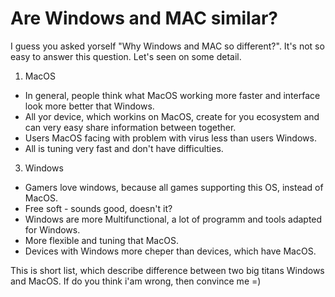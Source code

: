 # Are Windows and MAC similar?

I guess you asked yorself "Why Windows and MAC so different?". It's not so easy to answer this question. Let's seen on some detail.

1. MacOS
 * In general, people think what MacOS working more faster and interface look more better that Windows.
 * All yor device, which workins on MacOS, create for you ecosystem and can very easy share information between together.
 * Users MacOS facing with problem with virus less than users Windows.
 * All is tuning very fast and don't have difficulties.
3. Windows
 * Gamers love windows, because all games supporting this OS, instead of MacOS.
 * Free soft - sounds good, doesn't it?
 * Windows are more Multifunctional, a lot of programm and tools adapted for Windows.
 * More flexible and tuning that MacOS.
 * Devices with Windows more cheper than devices, which have MacOS.

This is short list, which describe difference between two big titans Windows and MacOS.
If do you think i'am wrong, then convince me =)
